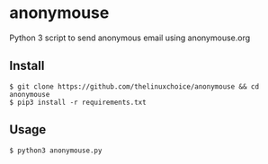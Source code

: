 # anonymouse
Python 3 script to send anonymous email using anonymouse.org


## Install
```
$ git clone https://github.com/thelinuxchoice/anonymouse && cd anonymouse
$ pip3 install -r requirements.txt
```

## Usage
```
$ python3 anonymouse.py
```
